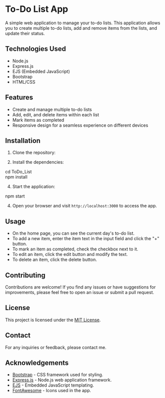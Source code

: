 # To-Do List App

A simple web application to manage your to-do lists. This application allows you to create multiple to-do lists, add and remove items from the lists, and update their status.

## Technologies Used

- Node.js
- Express.js
- EJS (Embedded JavaScript)
- Bootstrap
- HTML/CSS

## Features

- Create and manage multiple to-do lists
- Add, edit, and delete items within each list
- Mark items as completed
- Responsive design for a seamless experience on different devices

## Installation

1. Clone the repository:

2. Install the dependencies:

cd ToDo_List  
npm install


4. Start the application:

npm start


4. Open your browser and visit `http://localhost:3000` to access the app.


## Usage

- On the home page, you can see the current day's to-do list.
- To add a new item, enter the item text in the input field and click the "+" button.
- To mark an item as completed, check the checkbox next to it.
- To edit an item, click the edit button and modify the text.
- To delete an item, click the delete button.

## Contributing

Contributions are welcome! If you find any issues or have suggestions for improvements, please feel free to open an issue or submit a pull request.

## License

This project is licensed under the [MIT License](LICENSE).

## Contact

For any inquiries or feedback, please contact me.

## Acknowledgements

- [Bootstrap](https://getbootstrap.com) - CSS framework used for styling.
- [Express.js](https://expressjs.com) - Node.js web application framework.
- [EJS](https://ejs.co) - Embedded JavaScript templating.
- [FontAwesome](https://fontawesome.com) - Icons used in the app.
